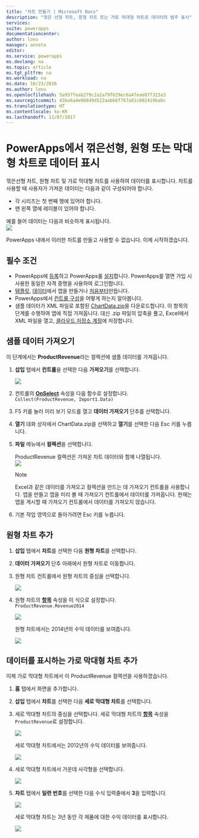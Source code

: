 ```yaml
---
title: "차트 만들기 | Microsoft Docs"
description: "꺾은 선형 차트, 원형 차트 또는 가로 막대형 차트로 데이터의 범주 표시"
services: 
suite: powerapps
documentationcenter: 
author: lonu
manager: anneta
editor: 
ms.service: powerapps
ms.devlang: na
ms.topic: article
ms.tgt_pltfrm: na
ms.workload: na
ms.date: 10/23/2016
ms.author: lonu
ms.openlocfilehash: 5a957feab279c2a2a79f629ec6a47eae07f323a3
ms.sourcegitcommit: 43be6a4e08849d522aabb6f767a81c092419babc
ms.translationtype: HT
ms.contentlocale: ko-KR
ms.lasthandoff: 11/07/2017
---
```

# <a name="show-data-in-a-line-pie-or-bar-chart-in-powerapps"></a>PowerApps에서 꺾은선형, 원형 또는 막대형 차트로 데이터 표시
꺾은선형 차트, 원형 차트 및 가로 막대형 차트를 사용하여 데이터를 표시합니다. 차트를 사용할 때 사용자가 가져온 데이터는 다음과 같이 구성되어야 합니다.

* 각 시리즈는 첫 번째 행에 있어야 합니다.
* 맨 왼쪽 열에 레이블이 있어야 합니다.

예를 들어 데이터는 다음과 비슷하게 표시됩니다.  
![][9]

PowerApps 내에서 이러한 차트를 만들고 사용할 수 없습니다. 이제 시작하겠습니다.

## <a name="prerequisites"></a>필수 조건
* PowerApps에 [등록](signup-for-powerapps.md)하고 PowerApps룰 [설치](http://aka.ms/powerappsinstall)합니다. PowerApps를 열면 가입 시 사용한 동일한 자격 증명을 사용하여 로그인합니다.
* [템플릿](get-started-test-drive.md), [데이터](get-started-create-from-data.md)에서 앱을 만들거나 [처음부터](get-started-create-from-blank.md)만듭니다.
* PowerApps에서 [컨트롤 구성](add-configure-controls.md)을 어떻게 하는지 알아봅니다.
* 샘플 데이터가 XML 파일로 포함된 [ChartData.zip](http://pwrappssamples.blob.core.windows.net/samples/ChartData.zip)을 다운로드합니다. 이 항목의 단계를 수행하여 앱에 직접 가져옵니다. 대신 .zip 파일의 압축을 풀고, Excel에서 XML 파일을 열고, [클라우드 저장소 계정](connections/cloud-storage-blob-connections.md)에 저장합니다.

## <a name="import-the-sample-data"></a>샘플 데이터 가져오기
이 단계에서는 **ProductRevenue**라는 컬렉션에 샘플 데이터를 가져옵니다.

1. **삽입** 탭에서 **컨트롤**을 선택한 다음 **가져오기**를 선택합니다.  
   
    ![][11]  
2. 컨트롤의 **[OnSelect](controls/properties-core.md)** 속성을 다음 함수로 설정합니다.  
   ```Collect(ProductRevenue, Import1.Data)```
3. F5 키를 눌러 미리 보기 모드를 열고 **데이터 가져오기** 단추를 선택합니다.
4. **열기** 대화 상자에서 ChartData.zip을 선택하고 **열기**를 선택한 다음 Esc 키를 누릅니다.  
5. **파일** 메뉴에서 **컬렉션**을 선택합니다.
   
    ProductRevenue 컬렉션은 가져온 차트 데이터와 함께 나열됩니다.  
    ![][1]  
   
   > [!NOTE]
   > Excel과 같은 데이터를 가져오고 컬렉션을 만드는 데 가져오기 컨트롤을 사용합니다. 앱을 만들고 앱을 미리 볼 때 가져오기 컨트롤에서 데이터를 가져옵니다. 현재는 앱을 게시할 때 가져오기 컨트롤에서 데이터를 가져오지 않습니다.
   > 
   > 
6. 기본 작업 영역으로 돌아가려면 Esc 키를 누릅니다.

## <a name="add-a-pie-chart"></a>원형 차트 추가
1. **삽입** 탭에서 **차트**를 선택한 다음 **원형 차트**를 선택합니다.
2. **데이터 가져오기** 단추 아래에서 원형 차트로 이동합니다.
3. 원형 차트 컨트롤에서 원형 차트의 중심을 선택합니다.   
   
    ![][10]
4. 원형 차트의 **[항목](controls/properties-core.md)** 속성을 이 식으로 설정합니다.</br>
   ```ProductRevenue.Revenue2014```
   
    ![][2]  
   
    원형 차트에서는 2014년의 수익 데이터를 보여줍니다.
   
    ![][3]  

## <a name="add-a-bar-chart-to-display-your-data"></a>데이터를 표시하는 가로 막대형 차트 추가
이제 가로 막대형 차트에서 이 ProductRevenue 컬렉션을 사용하겠습니다.

1. **홈** 탭에서 화면을 추가합니다.
2. **삽입** 탭에서 **차트**를 선택한 다음 **세로 막대형 차트**를 선택합니다.
3. 세로 막대형 차트의 중심을 선택합니다. 세로 막대형 차트의 **[항목](controls/properties-core.md)** 속성을 ```ProductRevenue```로 설정합니다.
   
    ![][12]  
   
    세로 막대형 차트에서는 2012년의 수익 데이터를 보여줍니다.
   
    ![][4]  
4. 세로 막대형 차트에서 가운데 사각형을 선택합니다.
   
    ![][5]
5. **차트** 탭에서 **일련 번호**를 선택한 다음 수식 입력줄에서 **3**을 입력합니다.
   
    ![][6]  
   
    세로 막대형 차트는 3년 동안 각 제품에 대한 수익 데이터를 표시합니다.
   
    ![][7]  

[1]: ./media/use-line-pie-bar-chart/productrevenuecollection.png
[2]: ./media/use-line-pie-bar-chart/itemsexpression.png
[3]: ./media/use-line-pie-bar-chart/piechart.png
[4]: ./media/use-line-pie-bar-chart/columnchart.png
[5]: ./media/use-line-pie-bar-chart/columnchartseries.png
[6]: ./media/use-line-pie-bar-chart/columnchartseriesfunction.png
[7]: ./media/use-line-pie-bar-chart/columnchartthreeyears.png
[8]: ./media/use-line-pie-bar-chart/preview.png
[9]: ./media/use-line-pie-bar-chart/tableformat.png
[10]: ./media/use-line-pie-bar-chart/middlepiechart.png
[11]: ./media/use-line-pie-bar-chart/import.png
[12]: ./media/use-line-pie-bar-chart/itemscolumnchart.png
